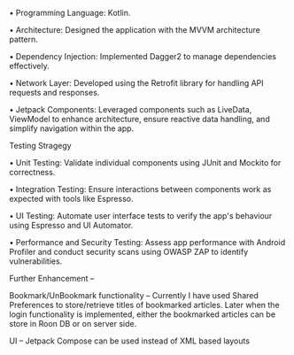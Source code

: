 
•  Programming Language: Kotlin.

•  Architecture: Designed the application with the MVVM architecture pattern.

•  Dependency Injection: Implemented Dagger2 to manage dependencies effectively.

•  Network Layer: Developed using the Retrofit library for handling API requests and responses.

•  Jetpack Components: Leveraged components such as LiveData, ViewModel to enhance architecture, ensure reactive data handling, and simplify navigation within the app.

Testing Stragegy

•  Unit Testing: Validate individual components using JUnit and Mockito for correctness.

•  Integration Testing: Ensure interactions between components work as expected with tools like Espresso.

•  UI Testing: Automate user interface tests to verify the app's behaviour using Espresso and UI Automator.

•  Performance and Security Testing: Assess app performance with Android Profiler and conduct security scans using OWASP ZAP to identify vulnerabilities.

Further Enhancement – 

Bookmark/UnBookmark functionality – Currently I have used Shared Preferences to store/retrieve titles of bookmarked articles. Later when the login functionality is implemented, either the bookmarked articles can be store in Roon DB or on server side.

UI – Jetpack Compose can be used instead of XML based layouts

